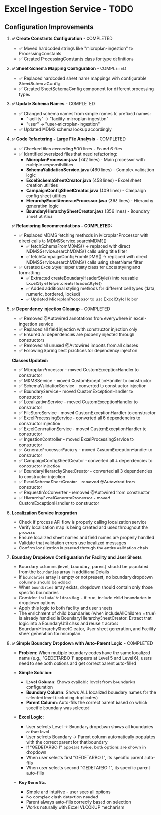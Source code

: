 # Excel Ingestion Service - TODO

## Configuration Improvements

1. **✅ Create Constants Configuration** - COMPLETED
   - ✅ Moved hardcoded strings like "microplan-ingestion" to ProcessingConstants
   - ✅ Created ProcessingConstants class for type definitions

2. **✅ Sheet-Schema Mapping Configuration** - COMPLETED
   - ✅ Replaced hardcoded sheet name mappings with configurable SheetSchemaConfig
   - ✅ Created SheetSchemaConfig component for different processing types

3. **✅ Update Schema Names** - COMPLETED
   - ✅ Changed schema names from simple names to prefixed names:
     - "facility" → "facility-microplan-ingestion"
     - "user" → "user-microplan-ingestion"
   - ✅ Updated MDMS schema lookup accordingly

4. **✅ Code Refactoring - Large File Analysis** - COMPLETED
   - ✅ Checked files exceeding 500 lines - Found 6 files
   - ✅ Identified oversized files that need refactoring:
     - **MicroplanProcessor.java** (742 lines) - Main processor with multiple responsibilities
     - **SchemaValidationService.java** (460 lines) - Complex validation logic
     - **ExcelSchemaSheetCreator.java** (458 lines) - Excel sheet creation utilities  
     - **CampaignConfigSheetCreator.java** (409 lines) - Campaign config sheet utilities
     - **HierarchyExcelGenerateProcessor.java** (368 lines) - Hierarchy generation logic
     - **BoundaryHierarchySheetCreator.java** (356 lines) - Boundary sheet utilities
   
   **✅ Refactoring Recommendations - COMPLETED:**
   - ✅ Replaced MDMS fetching methods in MicroplanProcessor with direct calls to MDMSService.searchMDMS()
     - ✅ fetchSchemaFromMDMS() → replaced with direct MDMSService.searchMDMS() calls using title filter
     - ✅ fetchCampaignConfigFromMDMS() → replaced with direct MDMSService.searchMDMS() calls using sheetName filter
   - ✅ Created ExcelStyleHelper utility class for Excel styling and formatting
     - ✅ Extracted createBoundaryHeaderStyle() into reusable ExcelStyleHelper.createHeaderStyle()
     - ✅ Added additional styling methods for different cell types (data, numeric, bordered, locked)
     - ✅ Updated MicroplanProcessor to use ExcelStyleHelper

5. **✅ Dependency Injection Cleanup** - COMPLETED
   - ✅ Removed @Autowired annotations from everywhere in excel-ingestion service
   - ✅ Replaced all field injection with constructor injection only
   - ✅ Ensured all dependencies are properly injected through constructors
   - ✅ Removed all unused @Autowired imports from all classes
   - ✅ Following Spring best practices for dependency injection
   
   **Classes Updated:**
   - ✅ MicroplanProcessor - moved CustomExceptionHandler to constructor
   - ✅ MDMSService - moved CustomExceptionHandler to constructor
   - ✅ SchemaValidationService - converted to constructor injection
   - ✅ BoundaryService - moved CustomExceptionHandler to constructor
   - ✅ LocalizationService - moved CustomExceptionHandler to constructor
   - ✅ FileStoreService - moved CustomExceptionHandler to constructor
   - ✅ ExcelProcessingService - converted all 6 dependencies to constructor injection
   - ✅ ExcelGenerationService - moved CustomExceptionHandler to constructor
   - ✅ IngestionController - moved ExcelProcessingService to constructor
   - ✅ GenerateProcessorFactory - moved CustomExceptionHandler to constructor
   - ✅ CampaignConfigSheetCreator - converted all 4 dependencies to constructor injection
   - ✅ BoundaryHierarchySheetCreator - converted all 3 dependencies to constructor injection
   - ✅ ExcelSchemaSheetCreator - removed @Autowired from constructor
   - ✅ RequestInfoConverter - removed @Autowired from constructor
   - ✅ HierarchyExcelGenerateProcessor - moved CustomExceptionHandler to constructor

6. **Localization Service Integration**
   - Check if process API flow is properly calling localization service
   - Verify localization map is being created and used throughout the process
   - Ensure localized sheet names and field names are properly handled
   - Validate that validation errors use localized messages
   - Confirm localization is passed through the entire validation chain


8. **Boundary Dropdown Configuration for Facility and User Sheets**
   - Boundary columns (level, boundary, parent) should be populated from the `boundaries` array in additionalDetails
   - If `boundaries` array is empty or not present, no boundary dropdown columns should be added
   - When `boundaries` array exists, dropdown should contain only those specific boundaries
   - Consider `includeChildren` flag - if true, include child boundaries in dropdown options
   - Apply this logic to both facility and user sheets
   - The enrichment of child boundaries (when includeAllChildren = true) is already handled in BoundaryHierarchySheetCreator. Extract that logic into a BoundaryUtil class and reuse it across BoundaryHierarchySheetCreator, User sheet generation, and Facility sheet generation for microplan.

9. **✅ Simple Boundary Dropdown with Auto-Parent Logic** - COMPLETED
   - **Problem**: When multiple boundary codes have the same localized name (e.g., "GEDETARBO 1" appears at Level 5 and Level 6), users need to see both options and get correct parent auto-filled
   
   - **Simple Solution**:
     - **Level Column**: Shows available levels from boundaries configuration
     - **Boundary Column**: Shows ALL localized boundary names for the selected level (including duplicates)
     - **Parent Column**: Auto-fills the correct parent based on which specific boundary was selected
   
   - **Excel Logic**:
     - User selects Level → Boundary dropdown shows all boundaries at that level
     - User selects Boundary → Parent column automatically populates with the correct parent for that boundary
     - If "GEDETARBO 1" appears twice, both options are shown in dropdown
     - When user selects first "GEDETARBO 1", its specific parent auto-fills
     - When user selects second "GEDETARBO 1", its specific parent auto-fills
   
   - **Key Benefits**:
     - Simple and intuitive - user sees all options
     - No complex clash detection needed
     - Parent always auto-fills correctly based on selection
     - Works naturally with Excel VLOOKUP mechanism
